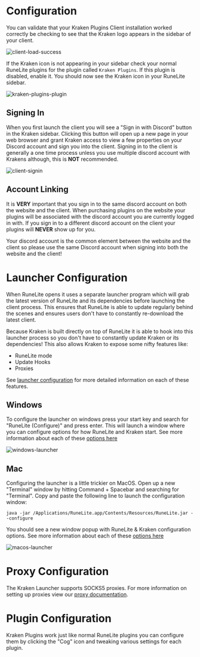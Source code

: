 # Configuration

You can validate that your Kraken Plugins Client installation worked correctly be checking to see that the Kraken
logo appears in the sidebar of your client.

![client-load-success](../images/client-load-success.png)

If the Kraken icon is not appearing in your sidebar check your normal RuneLite plugins for the plugin called `Kraken Plugins`.
If this plugin is disabled, enable it. You should now see the Kraken icon in your RuneLite sidebar.

![kraken-plugins-plugin](../images/kraken-plugins-plugin.png)

## Signing In

When you first launch the client you will see a "Sign in with Discord" button in the Kraken sidebar. Clicking this 
button will open up a new page in your web browser and grant Kraken access to view a few properties on your Discord account
and sign you into the client. Signing in to the client is generally a one time process unless you use multiple discord
account with Krakens although, this is **NOT** recommended.

![client-signin](../images/sign-up-client.png)

## Account Linking

It is **VERY** important that you sign in to the same discord account on both the website and the client. When purchasing plugins on the website
your plugins will be associated with the discord account you are currently logged in with. If you sign in to a different discord account on the client
your plugins will **NEVER** show up for you.

Your discord account is the common element between the website and the client so please use the same Discord account when signing
into both the website and the client!

# Launcher Configuration

When RuneLite opens it uses a separate launcher program which will grab the latest version of RuneLite and its dependencies before 
launching the client process. This ensures that RuneLite is able to update regularly behind the scenes and ensures users
don't have to constantly re-download the latest client.

Because Kraken is built directly on top of RuneLite it is able to hook into this launcher process so you don't have to 
constantly update Kraken or its dependencies! This also allows Kraken to expose some nifty features like:

- RuneLite mode
- Update Hooks
- Proxies

See [launcher configuration](launcher-configuration.md) for more detailed information on each of these features.

## Windows

To configure the launcher on windows press your start key and search for "RuneLite (Configure)" and press enter. This
will launch a window where you can configure options for how RuneLite and Kraken start. See more information about
each of these [options here](launcher-configuration.md)

![windows-launcher](../images/windows-configure.png)

## Mac

Configuring the launcher is a little trickier on MacOS. Open up a new "Terminal" window by hitting Command + Spacebar and
searching for "Terminal". Copy and paste the following line to launch the configuration window:

`java -jar /Applications/RuneLite.app/Contents/Resources/RuneLite.jar --configure`

You should see a new window popup with RuneLite & Kraken configuration options. 
See more information about each of these [options here](launcher-configuration.md)

![macos-launcher](../images/macos-launcher.png)


# Proxy Configuration

The Kraken Launcher supports SOCKS5 proxies. For more information on setting up proxies view our [proxy documentation](proxy.md).

# Plugin Configuration

Kraken Plugins work just like normal RuneLite plugins you can configure them by clicking the "Cog" icon and tweaking
various settings for each plugin.